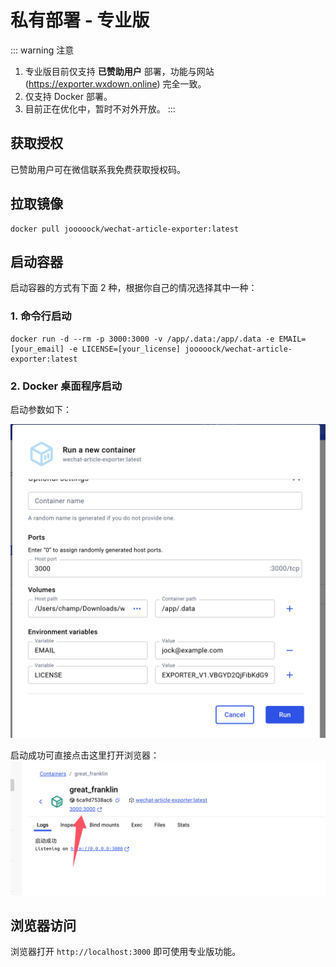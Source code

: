 # 私有部署 - 专业版

::: warning 注意

1. 专业版目前仅支持 **已赞助用户** 部署，功能与网站 (https://exporter.wxdown.online) 完全一致。
2. 仅支持 Docker 部署。
3. 目前正在优化中，暂时不对外开放。
:::


## 获取授权
已赞助用户可在微信联系我免费获取授权码。


## 拉取镜像

```shell
docker pull jooooock/wechat-article-exporter:latest
```

## 启动容器

启动容器的方式有下面 2 种，根据你自己的情况选择其中一种：

### 1. 命令行启动

```shell
docker run -d --rm -p 3000:3000 -v /app/.data:/app/.data -e EMAIL=[your_email] -e LICENSE=[your_license] jooooock/wechat-article-exporter:latest
```

### 2. Docker 桌面程序启动

启动参数如下：

![](../assets/deploy/docker-desktop-launch.png)

启动成功可直接点击这里打开浏览器：
![](../assets/deploy/docker-launch-success.png)


## 浏览器访问

浏览器打开 `http://localhost:3000` 即可使用专业版功能。
